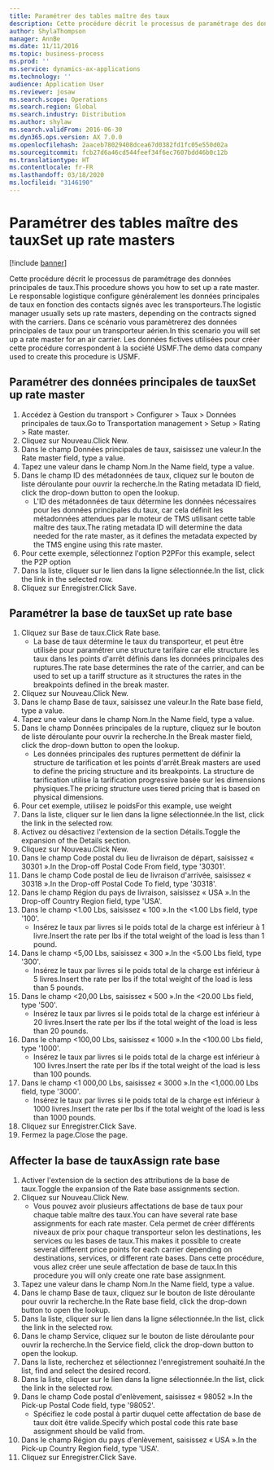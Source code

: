 ```yaml
---
title: Paramétrer des tables maître des taux
description: Cette procédure décrit le processus de paramétrage des données principales de taux.
author: ShylaThompson
manager: AnnBe
ms.date: 11/11/2016
ms.topic: business-process
ms.prod: ''
ms.service: dynamics-ax-applications
ms.technology: ''
audience: Application User
ms.reviewer: josaw
ms.search.scope: Operations
ms.search.region: Global
ms.search.industry: Distribution
ms.author: shylaw
ms.search.validFrom: 2016-06-30
ms.dyn365.ops.version: AX 7.0.0
ms.openlocfilehash: 2aaceb78029408dcea67d0382fd1fc05e550d02a
ms.sourcegitcommit: fcb27d6a46cd544feef34f6ec7607bdd46b0c12b
ms.translationtype: HT
ms.contentlocale: fr-FR
ms.lasthandoff: 03/18/2020
ms.locfileid: "3146190"
---
```

# <a name="set-up-rate-masters"></a><span data-ttu-id="3fa91-103">Paramétrer des tables maître des taux</span><span class="sxs-lookup"><span data-stu-id="3fa91-103">Set up rate masters</span></span>

[!include [banner](../../includes/banner.md)]

<span data-ttu-id="3fa91-104">Cette procédure décrit le processus de paramétrage des données principales de taux.</span><span class="sxs-lookup"><span data-stu-id="3fa91-104">This procedure shows you how to set up a rate master.</span></span> <span data-ttu-id="3fa91-105">Le responsable logistique configure généralement les données principales de taux en fonction des contacts signés avec les transporteurs.</span><span class="sxs-lookup"><span data-stu-id="3fa91-105">The logistic manager usually sets up rate masters, depending on the contracts signed with the carriers.</span></span> <span data-ttu-id="3fa91-106">Dans ce scénario vous paramètrerez des données principales de taux pour un transporteur aérien.</span><span class="sxs-lookup"><span data-stu-id="3fa91-106">In this scenario you will set up a rate master for an air carrier.</span></span> <span data-ttu-id="3fa91-107">Les données fictives utilisées pour créer cette procédure correspondent à la société USMF.</span><span class="sxs-lookup"><span data-stu-id="3fa91-107">The demo data company used to create this procedure is USMF.</span></span>


## <a name="set-up-rate-master"></a><span data-ttu-id="3fa91-108">Paramétrer des données principales de taux</span><span class="sxs-lookup"><span data-stu-id="3fa91-108">Set up rate master</span></span>
1. <span data-ttu-id="3fa91-109">Accédez à Gestion du transport > Configurer > Taux > Données principales de taux.</span><span class="sxs-lookup"><span data-stu-id="3fa91-109">Go to Transportation management > Setup > Rating > Rate master.</span></span>
2. <span data-ttu-id="3fa91-110">Cliquez sur Nouveau.</span><span class="sxs-lookup"><span data-stu-id="3fa91-110">Click New.</span></span>
3. <span data-ttu-id="3fa91-111">Dans le champ Données principales de taux, saisissez une valeur.</span><span class="sxs-lookup"><span data-stu-id="3fa91-111">In the Rate master field, type a value.</span></span>
4. <span data-ttu-id="3fa91-112">Tapez une valeur dans le champ Nom.</span><span class="sxs-lookup"><span data-stu-id="3fa91-112">In the Name field, type a value.</span></span>
5. <span data-ttu-id="3fa91-113">Dans le champ ID des métadonnées de taux, cliquez sur le bouton de liste déroulante pour ouvrir la recherche.</span><span class="sxs-lookup"><span data-stu-id="3fa91-113">In the Rating metadata ID field, click the drop-down button to open the lookup.</span></span>
    * <span data-ttu-id="3fa91-114">L'ID des métadonnées de taux détermine les données nécessaires pour les données principales du taux, car cela définit les métadonnées attendues par le moteur de TMS utilisant cette table maître des taux.</span><span class="sxs-lookup"><span data-stu-id="3fa91-114">The rating metadata ID will determine the data needed for the rate master, as it defines the metadata expected by the TMS engine using this rate master.</span></span>  
6. <span data-ttu-id="3fa91-115">Pour cette exemple, sélectionnez l'option P2P</span><span class="sxs-lookup"><span data-stu-id="3fa91-115">For this example, select the P2P option</span></span>
7. <span data-ttu-id="3fa91-116">Dans la liste, cliquer sur le lien dans la ligne sélectionnée.</span><span class="sxs-lookup"><span data-stu-id="3fa91-116">In the list, click the link in the selected row.</span></span>
8. <span data-ttu-id="3fa91-117">Cliquez sur Enregistrer.</span><span class="sxs-lookup"><span data-stu-id="3fa91-117">Click Save.</span></span>

## <a name="set-up-rate-base"></a><span data-ttu-id="3fa91-118">Paramétrer la base de taux</span><span class="sxs-lookup"><span data-stu-id="3fa91-118">Set up rate base</span></span>
1. <span data-ttu-id="3fa91-119">Cliquez sur Base de taux.</span><span class="sxs-lookup"><span data-stu-id="3fa91-119">Click Rate base.</span></span>
    * <span data-ttu-id="3fa91-120">La base de taux détermine le taux du transporteur, et peut être utilisée pour paramétrer une structure tarifaire car elle structure les taux dans les points d'arrêt définis dans les données principales des ruptures.</span><span class="sxs-lookup"><span data-stu-id="3fa91-120">The rate base determines the rate of the carrier, and can be used to set up a tariff structure as it structures the rates in the breakpoints defined in the break master.</span></span>  
2. <span data-ttu-id="3fa91-121">Cliquez sur Nouveau.</span><span class="sxs-lookup"><span data-stu-id="3fa91-121">Click New.</span></span>
3. <span data-ttu-id="3fa91-122">Dans le champ Base de taux, saisissez une valeur.</span><span class="sxs-lookup"><span data-stu-id="3fa91-122">In the Rate base field, type a value.</span></span>
4. <span data-ttu-id="3fa91-123">Tapez une valeur dans le champ Nom.</span><span class="sxs-lookup"><span data-stu-id="3fa91-123">In the Name field, type a value.</span></span>
5. <span data-ttu-id="3fa91-124">Dans le champ Données principales de la rupture, cliquez sur le bouton de liste déroulante pour ouvrir la recherche.</span><span class="sxs-lookup"><span data-stu-id="3fa91-124">In the Break master field, click the drop-down button to open the lookup.</span></span>
    * <span data-ttu-id="3fa91-125">Les données principales des ruptures permettent de définir la structure de tarification et les points d'arrêt.</span><span class="sxs-lookup"><span data-stu-id="3fa91-125">Break masters are used to define the pricing structure and its breakpoints.</span></span> <span data-ttu-id="3fa91-126">La structure de tarification utilise la tarification progressive basée sur les dimensions physiques.</span><span class="sxs-lookup"><span data-stu-id="3fa91-126">The pricing structure uses tiered pricing that is based on physical dimensions.</span></span>  
6. <span data-ttu-id="3fa91-127">Pour cet exemple, utilisez le poids</span><span class="sxs-lookup"><span data-stu-id="3fa91-127">For this example, use weight</span></span>
7. <span data-ttu-id="3fa91-128">Dans la liste, cliquer sur le lien dans la ligne sélectionnée.</span><span class="sxs-lookup"><span data-stu-id="3fa91-128">In the list, click the link in the selected row.</span></span>
8. <span data-ttu-id="3fa91-129">Activez ou désactivez l'extension de la section Détails.</span><span class="sxs-lookup"><span data-stu-id="3fa91-129">Toggle the expansion of the Details section.</span></span>
9. <span data-ttu-id="3fa91-130">Cliquez sur Nouveau.</span><span class="sxs-lookup"><span data-stu-id="3fa91-130">Click New.</span></span>
10. <span data-ttu-id="3fa91-131">Dans le champ Code postal du lieu de livraison de départ, saisissez « 30301 ».</span><span class="sxs-lookup"><span data-stu-id="3fa91-131">In the Drop-off Postal Code From field, type '30301'.</span></span>
11. <span data-ttu-id="3fa91-132">Dans le champ Code postal de lieu de livraison d'arrivée, saisissez « 30318 ».</span><span class="sxs-lookup"><span data-stu-id="3fa91-132">In the Drop-off Postal Code To field, type '30318'.</span></span>
12. <span data-ttu-id="3fa91-133">Dans le champ Région du pays de livraison, saisissez « USA ».</span><span class="sxs-lookup"><span data-stu-id="3fa91-133">In the Drop-off Country Region field, type 'USA'.</span></span>
13. <span data-ttu-id="3fa91-134">Dans le champ <1.00 Lbs, saisissez « 100 ».</span><span class="sxs-lookup"><span data-stu-id="3fa91-134">In the <1.00 Lbs field, type '100'.</span></span>
    * <span data-ttu-id="3fa91-135">Insérez le taux par livres si le poids total de la charge est inférieur à 1 livre.</span><span class="sxs-lookup"><span data-stu-id="3fa91-135">Insert the rate per lbs if the total weight of the load is less than 1 pound.</span></span>  
14. <span data-ttu-id="3fa91-136">Dans le champ <5,00 Lbs, saisissez « 300 ».</span><span class="sxs-lookup"><span data-stu-id="3fa91-136">In the <5.00 Lbs field, type '300'.</span></span>
    * <span data-ttu-id="3fa91-137">Insérez le taux par livres si le poids total de la charge est inférieur à 5 livres.</span><span class="sxs-lookup"><span data-stu-id="3fa91-137">Insert the rate per lbs if the total weight of the load is less than 5 pounds.</span></span>  
15. <span data-ttu-id="3fa91-138">Dans le champ <20,00 Lbs, saisissez « 500 ».</span><span class="sxs-lookup"><span data-stu-id="3fa91-138">In the <20.00 Lbs field, type '500'.</span></span>
    * <span data-ttu-id="3fa91-139">Insérez le taux par livres si le poids total de la charge est inférieur à 20 livres.</span><span class="sxs-lookup"><span data-stu-id="3fa91-139">Insert the rate per lbs if the total weight of the load is less than 20 pounds.</span></span>  
16. <span data-ttu-id="3fa91-140">Dans le champ <100,00 Lbs, saisissez « 1000 ».</span><span class="sxs-lookup"><span data-stu-id="3fa91-140">In the <100.00 Lbs field, type '1000'.</span></span>
    * <span data-ttu-id="3fa91-141">Insérez le taux par livres si le poids total de la charge est inférieur à 100 livres.</span><span class="sxs-lookup"><span data-stu-id="3fa91-141">Insert the rate per lbs if the total weight of the load is less than 100 pounds.</span></span>  
17. <span data-ttu-id="3fa91-142">Dans le champ <1 000,00 Lbs, saisissez « 3000 ».</span><span class="sxs-lookup"><span data-stu-id="3fa91-142">In the <1,000.00 Lbs field, type '3000'.</span></span>
    * <span data-ttu-id="3fa91-143">Insérez le taux par livres si le poids total de la charge est inférieur à 1000 livres.</span><span class="sxs-lookup"><span data-stu-id="3fa91-143">Insert the rate per lbs if the total weight of the load is less than 1000 pounds.</span></span>  
18. <span data-ttu-id="3fa91-144">Cliquez sur Enregistrer.</span><span class="sxs-lookup"><span data-stu-id="3fa91-144">Click Save.</span></span>
19. <span data-ttu-id="3fa91-145">Fermez la page.</span><span class="sxs-lookup"><span data-stu-id="3fa91-145">Close the page.</span></span>

## <a name="assign-rate-base"></a><span data-ttu-id="3fa91-146">Affecter la base de taux</span><span class="sxs-lookup"><span data-stu-id="3fa91-146">Assign rate base</span></span>
1. <span data-ttu-id="3fa91-147">Activer l'extension de la section des attributions de la base de taux.</span><span class="sxs-lookup"><span data-stu-id="3fa91-147">Toggle the expansion of the Rate base assignments section.</span></span>
2. <span data-ttu-id="3fa91-148">Cliquez sur Nouveau.</span><span class="sxs-lookup"><span data-stu-id="3fa91-148">Click New.</span></span>
    * <span data-ttu-id="3fa91-149">Vous pouvez avoir plusieurs affectations de base de taux pour chaque table maître des taux.</span><span class="sxs-lookup"><span data-stu-id="3fa91-149">You can have several rate base assignments for each rate master.</span></span> <span data-ttu-id="3fa91-150">Cela permet de créer différents niveaux de prix pour chaque transporteur selon les destinations, les services ou les bases de taux.</span><span class="sxs-lookup"><span data-stu-id="3fa91-150">This makes it possible to create several different price points for each carrier depending on destinations, services, or different rate bases.</span></span> <span data-ttu-id="3fa91-151">Dans cette procédure, vous allez créer une seule affectation de base de taux.</span><span class="sxs-lookup"><span data-stu-id="3fa91-151">In this procedure you will only create one rate base assignment.</span></span>  
3. <span data-ttu-id="3fa91-152">Tapez une valeur dans le champ Nom.</span><span class="sxs-lookup"><span data-stu-id="3fa91-152">In the Name field, type a value.</span></span>
4. <span data-ttu-id="3fa91-153">Dans le champ Base de taux, cliquez sur le bouton de liste déroulante pour ouvrir la recherche.</span><span class="sxs-lookup"><span data-stu-id="3fa91-153">In the Rate base field, click the drop-down button to open the lookup.</span></span>
5. <span data-ttu-id="3fa91-154">Dans la liste, cliquer sur le lien dans la ligne sélectionnée.</span><span class="sxs-lookup"><span data-stu-id="3fa91-154">In the list, click the link in the selected row.</span></span>
6. <span data-ttu-id="3fa91-155">Dans le champ Service, cliquez sur le bouton de liste déroulante pour ouvrir la recherche.</span><span class="sxs-lookup"><span data-stu-id="3fa91-155">In the Service field, click the drop-down button to open the lookup.</span></span>
7. <span data-ttu-id="3fa91-156">Dans la liste, recherchez et sélectionnez l'enregistrement souhaité.</span><span class="sxs-lookup"><span data-stu-id="3fa91-156">In the list, find and select the desired record.</span></span>
8. <span data-ttu-id="3fa91-157">Dans la liste, cliquer sur le lien dans la ligne sélectionnée.</span><span class="sxs-lookup"><span data-stu-id="3fa91-157">In the list, click the link in the selected row.</span></span>
9. <span data-ttu-id="3fa91-158">Dans le champ Code postal d'enlèvement, saisissez « 98052 ».</span><span class="sxs-lookup"><span data-stu-id="3fa91-158">In the Pick-up Postal Code field, type '98052'.</span></span>
    * <span data-ttu-id="3fa91-159">Spécifiez le code postal à partir duquel cette affectation de base de taux doit être valide.</span><span class="sxs-lookup"><span data-stu-id="3fa91-159">Specify which postal code this rate base assignment should be valid from.</span></span>    
10. <span data-ttu-id="3fa91-160">Dans le champ Région du pays d'enlèvement, saisissez « USA ».</span><span class="sxs-lookup"><span data-stu-id="3fa91-160">In the Pick-up Country Region field, type 'USA'.</span></span>
11. <span data-ttu-id="3fa91-161">Cliquez sur Enregistrer.</span><span class="sxs-lookup"><span data-stu-id="3fa91-161">Click Save.</span></span>

